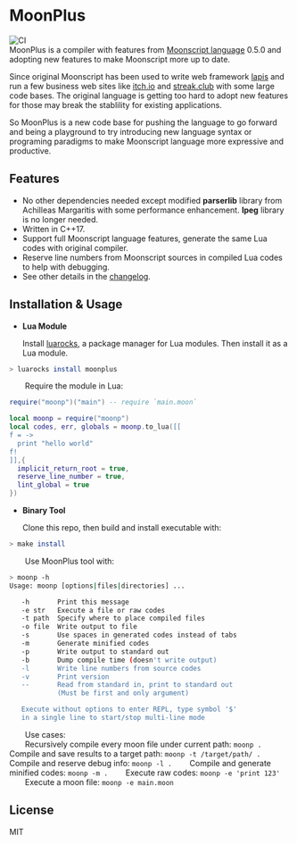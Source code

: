 # MoonPlus

![CI](https://github.com/pigpigyyy/MoonPlus/workflows/build-test/badge.svg)  
MoonPlus is a compiler with features from [Moonscript language](https://github.com/leafo/moonscript) 0.5.0 and adopting new features to make Moonscript more up to date. 

Since original Moonscript has been used to write web framework [lapis](https://github.com/leafo/lapis) and run a few business web sites like [itch.io](https://itch.io) and [streak.club](https://streak.club) with some large code bases. The original language is getting too hard to adopt new features for those may break the stablility for existing applications.

So MoonPlus is a new code base for pushing the language to go forward and being a playground to try introducing new language syntax or programing paradigms to make Moonscript language more expressive and productive.



## Features

* No other dependencies needed except modified **parserlib** library from Achilleas Margaritis with some performance enhancement. **lpeg** library is no longer needed.
* Written in C++17.
* Support full Moonscript language features, generate the same Lua codes with original compiler.
* Reserve line numbers from Moonscript sources in compiled Lua codes to help with debugging.
* See other details in the [changelog](./CHANGELOG.md).



## Installation & Usage

* **Lua Module**

  Install [luarocks](https://luarocks.org), a package manager for Lua modules. Then install it as a Lua module.

```sh
> luarocks install moonplus
```

&emsp;&emsp;Require the module in Lua:

```Lua
require("moonp")("main") -- require `main.moon`

local moonp = require("moonp")
local codes, err, globals = moonp.to_lua([[
f = ->
  print "hello world"
f!
]],{
  implicit_return_root = true,
  reserve_line_number = true,
  lint_global = true
})
```




* **Binary Tool**

  Clone this repo, then build and install executable with:

```sh
> make install
```

&emsp;&emsp;Use MoonPlus tool with:

```sh
> moonp -h
Usage: moonp [options|files|directories] ...

   -h       Print this message
   -e str   Execute a file or raw codes
   -t path  Specify where to place compiled files
   -o file  Write output to file
   -s       Use spaces in generated codes instead of tabs
   -m       Generate minified codes
   -p       Write output to standard out
   -b       Dump compile time (doesn't write output)
   -l       Write line numbers from source codes
   -v       Print version
   --       Read from standard in, print to standard out
            (Must be first and only argument)

   Execute without options to enter REPL, type symbol '$'
   in a single line to start/stop multi-line mode
```
&emsp;&emsp;Use cases:  
&emsp;&emsp;Recursively compile every moon file under current path:  `moonp .`
&emsp;&emsp;Compile and save results to a target path:  `moonp -t /target/path/ .`
&emsp;&emsp;Compile and reserve debug info:  `moonp -l .`
&emsp;&emsp;Compile and generate minified codes:  `moonp -m .`
&emsp;&emsp;Execute raw codes:  `moonp -e 'print 123'`
&emsp;&emsp;Execute a moon file:  `moonp -e main.moon`



## License
MIT
